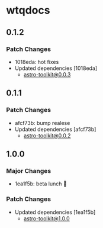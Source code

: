 # wtqdocs

## 0.1.2

### Patch Changes

- 1018eda: hot fixes
- Updated dependencies [1018eda]
  - astro-toolkit@0.0.3

## 0.1.1

### Patch Changes

- afcf73b: bump realese
- Updated dependencies [afcf73b]
  - astro-toolkit@0.0.2

## 1.0.0

### Major Changes

- 1ea1f5b: beta lunch 🚀

### Patch Changes

- Updated dependencies [1ea1f5b]
  - astro-toolkit@1.0.0
